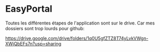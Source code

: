 # EasyPortal
 
Toutes les différentes étapes de l'application sont sur le drive.
Car mes dossiers sont trop lourds pour github:

https://drive.google.com/drive/folders/1q0U5gfZTZ8T74yLvkVWgn-XWjQbEFs7n?usp=sharing
